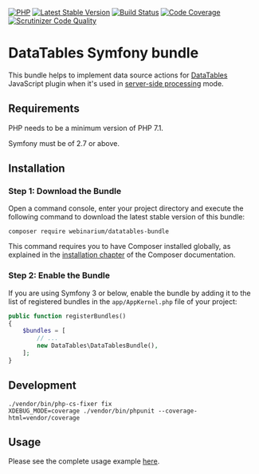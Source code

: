[![PHP](https://img.shields.io/badge/PHP-7.1%2B-blue.svg)](https://secure.php.net/migration71)
[![Latest Stable Version](https://poser.pugx.org/webinarium/datatables-bundle/v/stable)](https://packagist.org/packages/webinarium/datatables-bundle)
[![Build Status](https://travis-ci.com/webinarium/DataTablesBundle.svg?branch=master)](https://travis-ci.com/github/webinarium/DataTablesBundle)
[![Code Coverage](https://scrutinizer-ci.com/g/webinarium/DataTablesBundle/badges/coverage.png?b=master)](https://scrutinizer-ci.com/g/webinarium/DataTablesBundle/?branch=master)
[![Scrutinizer Code Quality](https://scrutinizer-ci.com/g/webinarium/DataTablesBundle/badges/quality-score.png?b=master)](https://scrutinizer-ci.com/g/webinarium/DataTablesBundle/?branch=master)

# DataTables Symfony bundle

This bundle helps to implement data source actions for [DataTables](http://www.datatables.net/) JavaScript plugin when it's used in [server-side processing](http://www.datatables.net/manual/server-side) mode.

## Requirements

PHP needs to be a minimum version of PHP 7.1.

Symfony must be of 2.7 or above.

## Installation

### Step 1: Download the Bundle

Open a command console, enter your project directory and execute the following command to download the latest stable version of this bundle:

```console
composer require webinarium/datatables-bundle
```

This command requires you to have Composer installed globally, as explained in the [installation chapter](https://getcomposer.org/doc/00-intro.md) of the Composer documentation.

### Step 2: Enable the Bundle

If you are using Symfony 3 or below, enable the bundle by adding it to the list of registered bundles in the `app/AppKernel.php` file of your project:

```php
public function registerBundles()
{
    $bundles = [
        // ...
        new DataTables\DataTablesBundle(),
    ];
}
```

## Development

```console
./vendor/bin/php-cs-fixer fix
XDEBUG_MODE=coverage ./vendor/bin/phpunit --coverage-html=vendor/coverage
```

## Usage

Please see the complete usage example [here](../../wiki).
